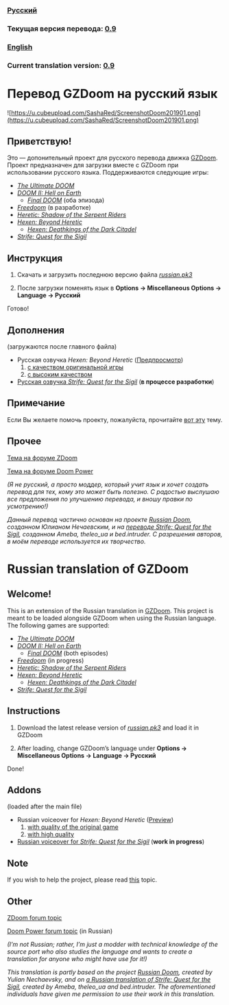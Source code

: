 ### [Русский](#перевод-gzdoom-на-русский-язык)
### Текущая версия перевода: [0.9](https://github.com/Nemrtvi/gzdoom-russian-translation/releases/tag/0.9)

### [English](#russian-translation-of-gzdoom)
### Current translation version: [0.9](https://github.com/Nemrtvi/gzdoom-russian-translation/releases/tag/0.9)

# Перевод GZDoom на русский язык
![https://u.cubeupload.com/SashaRed/ScreenshotDoom201901.png](https://u.cubeupload.com/SashaRed/ScreenshotDoom201901.png)

## Приветствую!

Это — допонительный проект для русского перевода движка [GZDoom](https://zdoom.org/index). Проект предназначен для загрузки вместе с GZDoom при использовании русского языка. Поддерживаются следующие игры:
- [*The Ultimate DOOM*](https://ru.wikipedia.org/wiki/Doom_(игра,_1993))
- [*DOOM II: Hell on Earth*](https://ru.wikipedia.org/wiki/Doom_II:_Hell_on_Earth)
	- [*Final DOOM*](https://ru.wikipedia.org/wiki/Final_Doom) (оба эпизода)
- [*Freedoom*](https://freedoom.github.io/) (в разработке)
- [*Heretic: Shadow of the Serpent Riders*](https://ru.wikipedia.org/wiki/Heretic)
- [*Hexen: Beyond Heretic*](https://ru.wikipedia.org/wiki/Hexen)
	- [*Hexen: Deathkings of the Dark Citadel*](https://ru.wikipedia.org/wiki/Hexen#Deathkings_of_the_Dark_Citadel)
- [*Strife: Quest for the Sigil*](https://ru.wikipedia.org/wiki/Strife)

## Инструкция

1. Скачать и загрузить последнюю версию файла [*russian.pk3*](https://github.com/Nemrtvi/gzdoom-russian-translation/releases)

2. После загрузки поменять язык в **Options → Miscellaneous Options → Language → Русский**

Готово!

## Дополнения

(загружаются после главного файла)

- Русская озвучка *Hexen: Beyond Heretic* ([Предпросмотр](https://www.youtube.com/watch?v=X0qw1KC07LU))
	1. [с качеством оригинальной игры](https://www.dropbox.com/s/psieluqgootdwho/rus_hexen_voice.pk3?dl=1)
	2. [с высоким качеством](https://www.dropbox.com/s/46r5ugr6zidklqf/rus_hexen_voice_hq.pk3?dl=1)
- [Русская озвучка *Strife: Quest for the Sigil*](https://forum.zdoom.org/viewtopic.php?f=46&t=63476) (**в процессе разработки**)

## Примечание

Если Вы желаете помочь проекту, пожалуйста, прочитайте [вот эту](https://forum.zdoom.org/viewtopic.php?f=49&t=63737) тему.

## Прочее

[Тема на форуме ZDoom](https://forum.zdoom.org/viewtopic.php?f=19&t=58872)

[Тема на форуме Doom Power](https://i.iddqd.ru/viewtopic.php?t=1492)

*(Я не русский, а просто моддер, который учит язык и хочет создать перевод для тех, кому это может быть полезно. С радостью выслушаю все предложения по улучшению перевода, и вношу правки по усмотрению!)*

*Данный перевод частично основан на проекте [Russian Doom](https://github.com/JNechaevsky/russian-doom), созданном Юлианом Нечаевским, и на [переводе Strife: Quest for the Sigil](http://arc.iddqd.ru/14072015/viewtopic.php?t=5331), созданном Ameba, theleo\_ua и bed.intruder. С разрешения авторов, в моём переводе используется их творчество.*

# Russian translation of GZDoom

## Welcome!

This is an extension of the Russian translation in [GZDoom](https://zdoom.org/index). This project is meant to be loaded alongside GZDoom when using the Russian language. The following games are supported:
- [*The Ultimate DOOM*](https://en.wikipedia.org/wiki/Doom_(1993_video_game))
- [*DOOM II: Hell on Earth*](https://en.wikipedia.org/wiki/Doom_II:_Hell_on_Earth)
	- [*Final DOOM*](https://en.wikipedia.org/wiki/Final_Doom) (both episodes)
- [*Freedoom*](https://freedoom.github.io/) (in progress)
- [*Heretic: Shadow of the Serpent Riders*](https://en.wikipedia.org/wiki/Heretic)
- [*Hexen: Beyond Heretic*](https://en.wikipedia.org/wiki/Hexen)
	- [*Hexen: Deathkings of the Dark Citadel*](https://en.wikipedia.org/wiki/Hexen:_Beyond_Heretic#Deathkings_of_the_Dark_Citadel)
- [*Strife: Quest for the Sigil*](https://en.wikipedia.org/wiki/Strife_(1996_video_game))

## Instructions

1. Download the latest release version of [*russian.pk3*](https://github.com/Nemrtvi/gzdoom-russian-translation/releases) and load it in GZDoom

2. After loading, change GZDoom’s language under **Options → Miscellaneous Options → Language → Русский**

Done!

## Addons

(loaded after the main file)

- Russian voiceover for *Hexen: Beyond Heretic* ([Preview](https://www.youtube.com/watch?v=X0qw1KC07LU))
	1. [with quality of the original game](https://www.dropbox.com/s/psieluqgootdwho/rus_hexen_voice.pk3?dl=1)
	2. [with high quality](https://www.dropbox.com/s/46r5ugr6zidklqf/rus_hexen_voice_hq.pk3?dl=1)
- [Russian voiceover for *Strife: Quest for the Sigil*](https://forum.zdoom.org/viewtopic.php?f=46&t=63476) (**work in progress**)

## Note

If you wish to help the project, please read [this](https://forum.zdoom.org/viewtopic.php?f=49&t=63737) topic.

## Other

[ZDoom forum topic](https://forum.zdoom.org/viewtopic.php?f=19&t=58872)

[Doom Power forum topic](https://i.iddqd.ru/viewtopic.php?t=1492) (in Russian)

*(I’m not Russian; rather, I’m just a modder with technical knowledge of the source port who also studies the language and wants to create a translation for anyone who might have use for it!)*

*This translation is partly based on the project [Russian Doom](https://github.com/JNechaevsky/russian-doom), created by Yulian Nechaevsky, and on [a Russian translation of Strife: Quest for the Sigil](http://arc.iddqd.ru/14072015/viewtopic.php?t=5331), created by Ameba, theleo_ua and bed.intruder. The aforementioned individuals have given me permission to use their work in this translation.*
